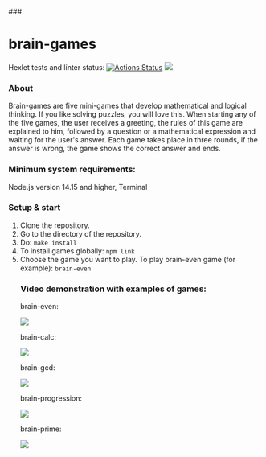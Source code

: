 
###<h1>brain-games</h1>
Hexlet tests and linter status:
[![Actions Status](https://github.com/VictoryPashkova/frontend-project-44/workflows/hexlet-check/badge.svg)](https://github.com/VictoryPashkova/frontend-project-44/actions)
<a href="https://codeclimate.com/github/VictoryPashkova/frontend-project-44/maintainability"><img src="https://api.codeclimate.com/v1/badges/20f9b0cf0cc3720718f7/maintainability" /></a>
<h3>About</h3>
<p>
Brain-games are five mini-games that develop mathematical and logical thinking. If you like solving puzzles, you will love this. When starting any of the five games, the user receives a greeting, the rules of this game are explained to him, followed by a question or a mathematical expression and waiting for the user's answer. Each game takes place in three rounds, if the answer is wrong, the game shows the correct answer and ends. </p>
<h3>Minimum system requirements:</h3>
<p>Node.js version 14.15 and higher, Terminal</p>
<h3>Setup & start</h3>
<ol>
<li>Clone the repository.</li>
<li>Go to the directory of the repository.</li>
<li>Do:
<code>make install</code></li>
<li>To install games globally:
<code>npm link</code></li>
<li>Choose the game you want to play.
To play brain-even game (for example):
<code>brain-even</code>
<h3> Video demonstration with examples of games:</h3>
<p>brain-even:</p><p><a href="https://asciinema.org/a/o2mtiaODKtpnalqOdUIRKxEaU" target="_blank"><img src="https://asciinema.org/a/o2mtiaODKtpnalqOdUIRKxEaU.svg" /></a></p>
<p>brain-calc:</p><p><a href="https://asciinema.org/a/Tc9ICECkZJ2eiqgQSIc9TQ84n" target="_blank"><img src="https://asciinema.org/a/Tc9ICECkZJ2eiqgQSIc9TQ84n.svg" /></a></p>
<p>brain-gcd:</p><p><a href="https://asciinema.org/a/TixGmjzxGwK9VyoNwYT6ORd0o" target="_blank"><img src="https://asciinema.org/a/TixGmjzxGwK9VyoNwYT6ORd0o.svg" /></a></p>
<p>brain-progression:</p><p><a href="https://asciinema.org/a/Z2muu23sTvtsDcYZuw4wRAQgb" target="_blank"><img src="https://asciinema.org/a/Z2muu23sTvtsDcYZuw4wRAQgb.svg" /></a></p>
<p>brain-prime:</p><p><a href="https://asciinema.org/a/KdjBDjZjiG9HvfoBRP6Xv7D8k" target="_blank"><img src="https://asciinema.org/a/KdjBDjZjiG9HvfoBRP6Xv7D8k.svg" /></a></p>
